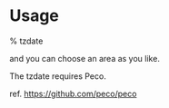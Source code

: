 
Usage
=====

% tzdate

and you can choose an area as you like.


The tzdate requires Peco.

ref.
https://github.com/peco/peco
